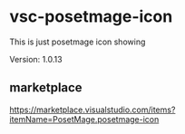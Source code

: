 # vsc-posetmage-icon 

This is just posetmage icon showing

Version: 1.0.13

## marketplace
https://marketplace.visualstudio.com/items?itemName=PosetMage.posetmage-icon
